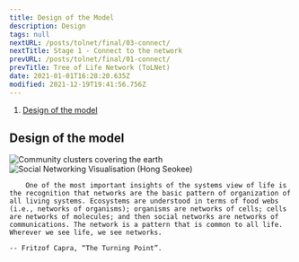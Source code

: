 ```yaml
---
title: Design of the Model
description: Design
tags: null
nextURL: /posts/tolnet/final/03-connect/
nextTitle: Stage 1 - Connect to the network
prevURL: /posts/tolnet/final/01-connect/
prevTitle: Tree of Life Network (ToLNet)
date: 2021-01-01T16:28:20.635Z
modified: 2021-12-19T19:41:56.756Z
---
```


1. [Design of the model](#design-of-the-model)

## Design of the model

![Community clusters covering the earth](/posts/img/tol/02-1_clusters.png)
![Social Networking Visualisation (Hong Seokee)](/posts/img/tol/02-2_visualisation.png)

        One of the most important insights of the systems view of life is the recognition that networks are the basic pattern of organization of all living systems. Ecosystems are understood in terms of food webs (i.e., networks of organisms); organisms are networks of cells; cells are networks of molecules; and then social networks are networks of communications. The network is a pattern that is common to all life. Wherever we see life, we see networks.
                                                                                        -- Fritzof Capra, “The Turning Point”.
